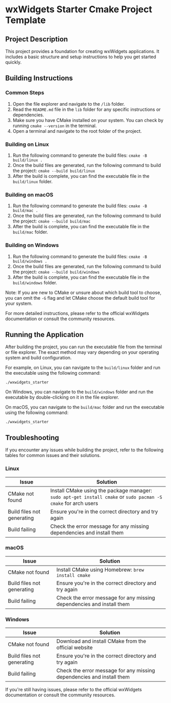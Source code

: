 # wxWidgets Starter Cmake Project Template

## Project Description

This project provides a foundation for creating wxWidgets applications. It includes a basic structure and setup instructions to help you get started quickly.

## Building Instructions

### Common Steps

1. Open the file explorer and navigate to the `/lib` folder.
2. Read the `README.md` file in the `lib` folder for any specific instructions or dependencies.
3. Make sure you have CMake installed on your system. You can check by running `cmake --version` in the terminal.
4. Open a terminal and navigate to the root folder of the project.

### Building on Linux

1. Run the following command to generate the build files: `cmake -B build/linux .`
2. Once the build files are generated, run the following command to build the project: `cmake --build build/linux`
3. After the build is complete, you can find the executable file in the `build/linux` folder.

### Building on macOS

1. Run the following command to generate the build files: `cmake -B build/mac .`
2. Once the build files are generated, run the following command to build the project: `cmake --build build/mac`
3. After the build is complete, you can find the executable file in the `build/mac` folder.

### Building on Windows

1. Run the following command to generate the build files: `cmake -B build/windows .`
2. Once the build files are generated, run the following command to build the project: `cmake --build build/windows`
3. After the build is complete, you can find the executable file in the `build/windows` folder.

Note: If you are new to CMake or unsure about which build tool to choose, you can omit the `-G` flag and let CMake choose the default build tool for your system.

For more detailed instructions, please refer to the official wxWidgets documentation or consult the community resources.

## Running the Application

After building the project, you can run the executable file from the terminal or file explorer. The exact method may vary depending on your operating system and build configuration.

For example, on Linux, you can navigate to the `build/linux` folder and run the executable using the following command:

```
./wxwidgets_starter
```

On Windows, you can navigate to the `build/windows` folder and run the executable by double-clicking on it in the file explorer.

On macOS, you can navigate to the `build/mac` folder and run the executable using the following command:

```
./wxwidgets_starter
```

## Troubleshooting

If you encounter any issues while building the project, refer to the following tables for common issues and their solutions.

### Linux

| Issue | Solution |
|-------|----------|
| CMake not found | Install CMake using the package manager: `sudo apt-get install cmake` or `sudo pacman -S cmake` for arch users |
| Build files not generating | Ensure you're in the correct directory and try again |
| Build failing | Check the error message for any missing dependencies and install them |

### macOS

| Issue | Solution |
|-------|----------|
| CMake not found | Install CMake using Homebrew: `brew install cmake` |
| Build files not generating | Ensure you're in the correct directory and try again |
| Build failing | Check the error message for any missing dependencies and install them |

### Windows

| Issue | Solution |
|-------|----------|
| CMake not found | Download and install CMake from the official website |
| Build files not generating | Ensure you're in the correct directory and try again |
| Build failing | Check the error message for any missing dependencies and install them |

If you're still having issues, please refer to the official wxWidgets documentation or consult the community resources.
